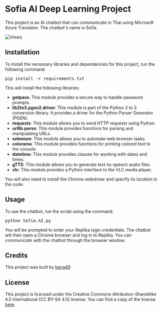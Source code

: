 <h1>Sofia AI Deep Learning Project</h1>

<p>This project is an AI chatbot that can communicate in Thai using Microsoft Azure Translator. The chatbot's name is Sofia.</p>

![Views](https://visitor-badge.glitch.me/badge?page_id=kang49.Sofia.AI)

<h2>Installation</h2>

<p>To install the necessary libraries and dependencies for this project, run the following command:</p>

<pre>
pip install -r requirements.txt
</pre>

<p>This will install the following libraries:</p>

<ul>
  <li><strong>getpass</strong>: This module provides a secure way to handle password prompts.</li>
  <li><strong>lib2to3.pgen2.driver</strong>: This module is part of the Python 2 to 3 conversion library. It provides a driver for the Python Parser Generator (PGEN).</li>
  <li><strong>requests</strong>: This module allows you to send HTTP requests using Python.</li>
  <li><strong>urllib.parse</strong>: This module provides functions for parsing and manipulating URLs.</li>
  <li><strong>selenium</strong>: This module allows you to automate web browser tasks.</li>
  <li><strong>colorama</strong>: This module provides functions for printing colored text to the console.</li>
  <li><strong>datetime</strong>: This module provides classes for working with dates and times.</li>
  <li><strong>gTTS</strong>: This module allows you to generate text-to-speech audio files.</li>
  <li><strong>vlc</strong>: This module provides a Python interface to the VLC media player.</li>
</ul>

<p>You will also need to install the Chrome webdriver and specify its location in the code.</p>

<h2>Usage</h2>

<p>To use the chatbot, run the script using the command:</p>

<pre>
python Sofia.AI.py
</pre>

<p>You will be prompted to enter your Replika login credentials. The chatbot will then open a Chrome browser and log in to Replika. You can communicate with the chatbot through the browser window.</p>

<h2>Credits</h2>

<p>This project was built by <a href="https://github.com/kang49">kang49</a></p>

<h2>License</h2>

<p>This project is licensed under the Creative Commons Attribution-ShareAlike 4.0 International (CC BY-SA 4.0) license. You can find a copy of the license <a href="https://creativecommons.org/licenses/by-sa/4.0/legalcode">here</a>.</p>
